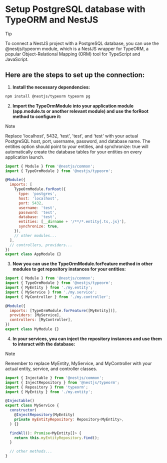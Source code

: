 # Setup PostgreSQL database with TypeORM and NestJS

> [!TIP]
>To connect a NestJS project with a PostgreSQL database, you can use the @nestjs/typeorm module, which is a NestJS wrapper for TypeORM, a popular Object-Relational Mapping (ORM) tool for TypeScript and JavaScript.

## Here are the steps to set up the connection:
1. **Install the necessary dependencies:**

```bash
npm install @nestjs/typeorm typeorm pg
```

2. **Import the TypeOrmModule into your application module (app.module.ts or another relevant module) and use the forRoot method to configure it:**
> [!NOTE]
> Replace 'localhost', 5432, 'test', 'test', and 'test' with your actual PostgreSQL host, port, username, password, and database name. The entities option should point to your entities, and synchronize: true will automatically create the database tables for your entities on every application launch.

```javascript
import { Module } from '@nestjs/common';
import { TypeOrmModule } from '@nestjs/typeorm';

@Module({
  imports: [
    TypeOrmModule.forRoot({
      type: 'postgres',
      host: 'localhost',
      port: 5432,
      username: 'test',
      password: 'test',
      database: 'test',
      entities: [__dirname + '/**/*.entity{.ts,.js}'],
      synchronize: true,
    }),
    // other modules...
  ],
  // controllers, providers...
})
export class AppModule {}
```

3. **Now you can use the TypeOrmModule.forFeature method in other modules to get repository instances for your entities:**

```javascript
import { Module } from '@nestjs/common';
import { TypeOrmModule } from '@nestjs/typeorm';
import { MyEntity } from './my.entity';
import { MyService } from './my.service';
import { MyController } from './my.controller';

@Module({
  imports: [TypeOrmModule.forFeature([MyEntity])],
  providers: [MyService],
  controllers: [MyController],
})
export class MyModule {}
```

4. **In your services, you can inject the repository instances and use them to interact with the database:**
> [!NOTE]
> Remember to replace MyEntity, MyService, and MyController with your actual entity, service, and controller classes.

```javascript
import { Injectable } from '@nestjs/common';
import { InjectRepository } from '@nestjs/typeorm';
import { Repository } from 'typeorm';
import { MyEntity } from './my.entity';

@Injectable()
export class MyService {
  constructor(
    @InjectRepository(MyEntity)
    private myEntityRepository: Repository<MyEntity>,
  ) {}

  findAll(): Promise<MyEntity[]> {
    return this.myEntityRepository.find();
  }

  // other methods...
}
```
